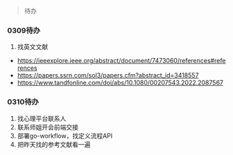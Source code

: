 > 待办

### 0309待办

1. 找英文文献

- https://ieeexplore.ieee.org/abstract/document/7473060/references#references
- https://papers.ssrn.com/sol3/papers.cfm?abstract_id=3418557
- https://www.tandfonline.com/doi/abs/10.1080/00207543.2022.2087567

### 0310待办

1. 找心理平台联系人
2. 联系师姐开会前端交接
3. 部署go-workflow，找定义流程API
4. 把昨天找的参考文献看一遍
